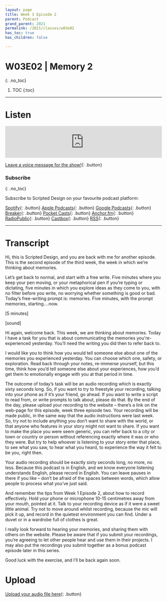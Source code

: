 ```yaml
---
layout: page
title: Week 3 Episode 2
parent: Podcast
grand_parent: 2021
permalink: /2021/classes/w03e02
has_toc: true
has_children: false

---
```


# W03E02 | Memory 2
{: .no_toc}

1. TOC
{:toc}


---

# Listen

<iframe src="https://anchor.fm/scripteddesign/embed/episodes/S01-W03-E02-Scripted-Design--Week-3-Episode-2-ekuac2" height="102px" width="100%" frameborder="0" scrolling="no"></iframe>

<br>

[Leave a voice message for the show!](https://anchor.fm/scripteddesign/message){: .button}

### Subscribe
{: .no_toc}

Subscribe to Scripted Design on your favourite podcast platform:

[Spotify](https://open.spotify.com/show/3sYD3KyPJXnIHUY2m2uFcy){: .button} [Apple Podcasts](https://podcasts.apple.com/nl/podcast/scripted-design/id1533696064?l=en){: .button} [Google Podcasts](https://www.google.com/podcasts?feed=aHR0cHM6Ly9hbmNob3IuZm0vcy8zN2QzMjZjNC9wb2RjYXN0L3Jzcw==){: .button} [Breaker](https://breaker.audio/scripted-design){: .button} [Pocket Casts](https://pca.st/h40ivs5f){: .button} [Anchor.fm](https://anchor.fm/scripteddesign){: .button} [RadioPublic](https://radiopublic.com/scripted-design-WaxpdP){: .button} [Castbox](https://castbox.fm/channel/Scripted-Design-id3371338){: .button} [RSS](https://anchor.fm/s/37d326c4/podcast/rss){: .button}

---

# Transcript

Hi, this is Scripted Design, and you are back with me for another episode. This is the second episode of the third week, the week in which we’re thinking about memories.

Let’s get back to normal, and start with a free write. Five minutes where you keep your pen moving, or your metaphorical pen if you’re typing or dictating, five minutes in which you explore ideas as they come to you, with no filter before you write, no worrying whether something is good or bad. Today’s free-writing prompt is: memories. Five minutes, with the prompt memories, starting….now.

[5 minutes]

[sound]

Hi again, welcome back. This week, we are thinking about memories. Today I have a task for you that is about communicating the memories you're-experienced yesterday. You’ll need the writing you did then to refer back to.

I would like you to think how you would tell someone else about one of the memories you experienced yesterday. You can choose which one, safety, or exploration. Read back through your notes, re-immerse yourself, but this time, think how you’d tell someone else about your experiences, how you’d get them to emotionally engage with you at that period in time.

The outcome of today’s task will be an audio recording which is exactly sixty seconds long. So, if you want to try to freestyle your recording, talking into your phone as if it’s your friend, go ahead. If you want to write a script to read from, or write prompts to talk about, please do that. By the end of the day, please upload your recording to the website – there’s a link on the web-page for this episode, week three episode two. Your recording will be made public, in the same way that the audio instructions were last week. So, try not to include anything you don’t want to share with the world, or that anyone who features in your story might not want to share. If you want to make the place you were seem generic, you can refer back to a city or town or country or person without referencing exactly where it was or who they were. But try to help whoever is listening to your story enter that place, to see what you saw, to hear what you heard, to experience the way it felt to be you, right then.

Your audio recording should be exactly sixty seconds long, no more, no less. Because this podcast is in English, and we know everyone listening understands English, please record in English. You can leave pauses in there if you like – don’t be afraid of the spaces between words, which allow people to process what you’ve just said.

And remember the tips from Week 1 Episode 2, about how to record effectively. Hold your phone or microphone 10-15 centimetres away from your mouth, pointed at it. Talk to your recording device as if it were a sweet little animal. Try not to move around whilst recording, because the mic will pick it up, and record in the quietest environment you can find. Under a duvet or in a wardrobe full of clothes is great.

I really look forward to hearing your memories, and sharing them with others on the website. Please be aware that if you submit your recordings, you’re agreeing to let other people hear and use them in their projects. I may also put the recordings you submit together as a bonus podcast episode later in this series.

Good luck with the exercise, and I’ll be back again soon.


# Upload

[Upload your audio file here](https://forms.gle/pmcrDSfZQjpswagV8){: .button}
